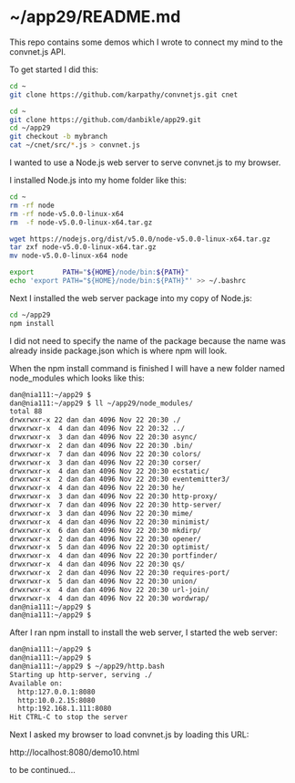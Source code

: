 
# ~/app29/README.md

This repo contains some demos which I wrote to connect my mind to the convnet.js API.

To get started I did this:

```bash
cd ~
git clone https://github.com/karpathy/convnetjs.git cnet

cd ~
git clone https://github.com/danbikle/app29.git
cd ~/app29
git checkout -b mybranch
cat ~/cnet/src/*.js > convnet.js
```

I wanted to use a Node.js web server to serve convnet.js to my browser.

I installed Node.js into my home folder like this:

```bash
cd ~
rm -rf node
rm -rf node-v5.0.0-linux-x64
rm  -f node-v5.0.0-linux-x64.tar.gz

wget https://nodejs.org/dist/v5.0.0/node-v5.0.0-linux-x64.tar.gz
tar zxf node-v5.0.0-linux-x64.tar.gz
mv node-v5.0.0-linux-x64 node

export       PATH="${HOME}/node/bin:${PATH}"
echo 'export PATH="${HOME}/node/bin:${PATH}"' >> ~/.bashrc
```

Next I installed the web server package into my copy of Node.js:

```bash
cd ~/app29
npm install
```

I did not need to specify the name of the package because the name was already inside package.json which is where npm will look.

When the npm install command is finished I will have a new folder named node_modules which looks like this:

```bash
dan@nia111:~/app29 $ 
dan@nia111:~/app29 $ ll ~/app29/node_modules/
total 88
drwxrwxr-x 22 dan dan 4096 Nov 22 20:30 ./
drwxrwxr-x  4 dan dan 4096 Nov 22 20:32 ../
drwxrwxr-x  3 dan dan 4096 Nov 22 20:30 async/
drwxrwxr-x  2 dan dan 4096 Nov 22 20:30 .bin/
drwxrwxr-x  7 dan dan 4096 Nov 22 20:30 colors/
drwxrwxr-x  3 dan dan 4096 Nov 22 20:30 corser/
drwxrwxr-x  4 dan dan 4096 Nov 22 20:30 ecstatic/
drwxrwxr-x  2 dan dan 4096 Nov 22 20:30 eventemitter3/
drwxrwxr-x  4 dan dan 4096 Nov 22 20:30 he/
drwxrwxr-x  3 dan dan 4096 Nov 22 20:30 http-proxy/
drwxrwxr-x  7 dan dan 4096 Nov 22 20:30 http-server/
drwxrwxr-x  3 dan dan 4096 Nov 22 20:30 mime/
drwxrwxr-x  4 dan dan 4096 Nov 22 20:30 minimist/
drwxrwxr-x  6 dan dan 4096 Nov 22 20:30 mkdirp/
drwxrwxr-x  2 dan dan 4096 Nov 22 20:30 opener/
drwxrwxr-x  5 dan dan 4096 Nov 22 20:30 optimist/
drwxrwxr-x  4 dan dan 4096 Nov 22 20:30 portfinder/
drwxrwxr-x  4 dan dan 4096 Nov 22 20:30 qs/
drwxrwxr-x  2 dan dan 4096 Nov 22 20:30 requires-port/
drwxrwxr-x  5 dan dan 4096 Nov 22 20:30 union/
drwxrwxr-x  4 dan dan 4096 Nov 22 20:30 url-join/
drwxrwxr-x  4 dan dan 4096 Nov 22 20:30 wordwrap/
dan@nia111:~/app29 $ 
dan@nia111:~/app29 $ 
```

After I ran npm install to install the web server,
I started the web server:

```bash
dan@nia111:~/app29 $ 
dan@nia111:~/app29 $ 
dan@nia111:~/app29 $ ~/app29/http.bash
Starting up http-server, serving ./
Available on:
  http:127.0.0.1:8080
  http:10.0.2.15:8080
  http:192.168.1.111:8080
Hit CTRL-C to stop the server
```

Next I asked my browser to load convnet.js by loading this URL:

http://localhost:8080/demo10.html




to be continued...
